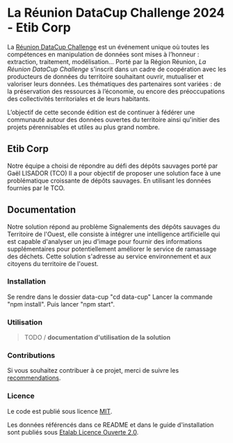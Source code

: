 # La Réunion DataCup Challenge 2024 - Etib Corp

La [Réunion DataCup Challenge](https://data.regionreunion.com/p/page-reunion-datacup-challenge) est un événement unique où toutes les compétences en manipulation de données sont mises à l’honneur : extraction, traitement, modélisation… Porté par la Région Réunion, *La Réunion DataCup Challenge* s'inscrit dans un cadre de coopération avec les producteurs de données du territoire souhaitant ouvrir, mutualiser et valoriser leurs données. Les thématiques des partenaires sont variées : de la préservation des ressources à l’économie, ou encore des préoccupations des collectivités territoriales et de leurs habitants.

L’objectif de cette seconde édition est de continuer à fédérer une communauté autour des données ouvertes du territoire ainsi qu'initier des projets pérennisables et utiles au plus grand nombre.


## Etib Corp

Notre équipe a choisi de répondre au défi des dépôts sauvages porté par Gaël LISADOR (TCO)
Il a pour objectif de proposer une solution face à une problématique croissante de dépôts sauvages.
En utilisant les données fournies par le TCO.


## **Documentation**

Notre solution répond au problème Signalements des dépôts sauvages du Territoire de l'Ouest, elle consiste à intégrer une intelligence artificielle qui est capable d'analyser un jeu d'image pour fournir des informations supplémentaires pour potentiellement améliorer le service de ramassage des déchets. Cette solution s'adresse au service environnement et aux citoyens du territoire de l'ouest.

### **Installation**

Se rendre dans le dossier data-cup "cd data-cup"
Lancer la commande "npm install".
Puis lancer "npm start".

### **Utilisation**

>TODO / **documentation d'utilisation de la solution**

### **Contributions**

Si vous souhaitez contribuer à ce projet, merci de suivre les [recommendations](/CONTRIBUTING.md).

### **Licence**

Le code est publié sous licence [MIT](/licence.MIT).

Les données référencés dans ce README et dans le guide d'installation sont publiés sous [Etalab Licence Ouverte 2.0](/licence.etalab-2.0).
